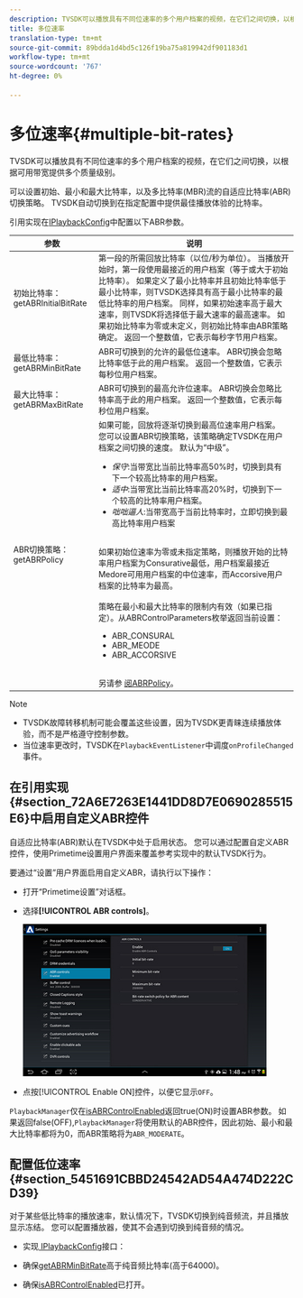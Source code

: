 ```yaml
---
description: TVSDK可以播放具有不同位速率的多个用户档案的视频，在它们之间切换，以根据可用带宽提供多个质量级别。
title: 多位速率
translation-type: tm+mt
source-git-commit: 89bdda1d4bd5c126f19ba75a819942df901183d1
workflow-type: tm+mt
source-wordcount: '767'
ht-degree: 0%

---
```



# 多位速率{#multiple-bit-rates}

TVSDK可以播放具有不同位速率的多个用户档案的视频，在它们之间切换，以根据可用带宽提供多个质量级别。

可以设置初始、最小和最大比特率，以及多比特率(MBR)流的自适应比特率(ABR)切换策略。 TVSDK自动切换到在指定配置中提供最佳播放体验的比特率。

引用实现在[IPlaybackConfig](https://help.adobe.com/en_US/primetime/api/reference_implementation/android/javadoc/com/adobe/primetime/reference/config/IPlaybackConfig.html)中配置以下ABR参数。

| 参数 | 说明 |
|--- |--- |
| 初始比特率： getABRInitialBitRate | 第一段的所需回放比特率（以位/秒为单位）。 当播放开始时，第一段使用最接近的用户档案（等于或大于初始比特率）。  如果定义了最小比特率并且初始比特率低于最小比特率，则TVSDK选择具有高于最小比特率的最低比特率的用户档案。 同样，如果初始速率高于最大速率，则TVSDK将选择低于最大速率的最高速率。 如果初始比特率为零或未定义，则初始比特率由ABR策略确定。  返回一个整数值，它表示每秒字节用户档案。 |
| 最低比特率： getABRMinBitRate | ABR可切换到的允许的最低位速率。 ABR切换会忽略比特率低于此的用户档案。 返回一个整数值，它表示每秒位用户档案。 |
| 最大比特率： getABRMaxBitRate | ABR可切换到的最高允许位速率。 ABR切换会忽略比特率高于此的用户档案。 返回一个整数值，它表示每秒位用户档案。 |
| ABR切换策略： getABRPolicy | 如果可能，回放将逐渐切换到最高位速率用户档案。 您可以设置ABR切换策略，该策略确定TVSDK在用户档案之间切换的速度。 默认为“中级”。 <ul><li>*保守*:当带宽比当前比特率高50%时，切换到具有下一个较高比特率的用户档案。 </li><li>*适中*:当带宽比当前比特率高20%时，切换到下一个较高的比特率用户档案。</li><li>*咄咄逼人*:当带宽高于当前比特率时，立即切换到最高比特率用户档案</li></ul><br/>如果初始位速率为零或未指定策略，则播放开始的比特率用户档案为Consurative最低，用户档案最接近Medore可用用户档案的中位速率，而Accorsive用户档案的比特率为最高。<br/><br/>策略在最小和最大比特率的限制内有效（如果已指定）。从ABRControlParameters枚举返回当前设置： <ul><li>ABR_CONSURAL</li><li>ABR_MEODE </li><li>ABR_ACCORSIVE</li></ul><br>另请参 [阅ABRPolicy](https://help.adobe.com/en_US/primetime/api/psdk/javadoc/com/adobe/mediacore/ABRControlParameters.ABRPolicy.html)。 |

>[!NOTE]
>
>* TVSDK故障转移机制可能会覆盖这些设置，因为TVSDK更青睐连续播放体验，而不是严格遵守控制参数。
>* 当位速率更改时，TVSDK在`PlaybackEventListener`中调度`onProfileChanged`事件。


## 在引用实现{#section_72A6E7263E1441DD8D7E0690285515E6}中启用自定义ABR控件

自适应比特率(ABR)默认在TVSDK中处于启用状态。 您可以通过配置自定义ABR控件，使用Primetime设置用户界面来覆盖参考实现中的默认TVSDK行为。

要通过“设置”用户界面启用自定义ABR，请执行以下操作：

* 打开“Primetime设置”对话框。
* 选择&#x200B;**[!UICONTROL ABR controls]**。

   ![](assets/abr-configuration.jpg)

* 点按[!UICONTROL Enable ON]控件，以便它显示`OFF`。

`PlaybackManager`仅在[isABRControlEnabled](https://help.adobe.com/en_US/primetime/api/reference_implementation/android/javadoc/com/adobe/primetime/reference/config/IPlaybackConfig.html)返回true(ON)时设置ABR参数。 如果返回false(OFF),`PlaybackManager`将使用默认的ABR控件，因此初始、最小和最大比特率都将为0，而ABR策略将为`ABR_MODERATE`。

## 配置低位速率{#section_5451691CBBD24542AD54A474D222CD39}

对于某些低比特率的播放速率，默认情况下，TVSDK切换到纯音频流，并且播放显示冻结。 您可以配置播放器，使其不会遇到切换到纯音频的情况。

* 实现[ IPlaybackConfig](https://help.adobe.com/en_US/primetime/api/reference_implementation/android/javadoc/com/adobe/primetime/reference/config/IPlaybackConfig.html)接口：

* 确保[getABRMinBitRate](https://help.adobe.com/en_US/primetime/api/reference_implementation/android/javadoc/com/adobe/primetime/reference/config/IPlaybackConfig.html#getABRMinBitRate())高于纯音频比特率(高于64000)。
* 确保[isABRControlEnabled](https://help.adobe.com/en_US/primetime/api/reference_implementation/android/javadoc/com/adobe/primetime/reference/config/IPlaybackConfig.html#isABRControlEnabled())已打开。